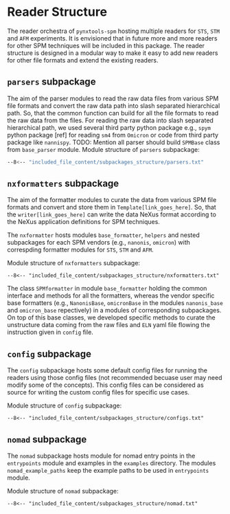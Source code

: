 # Reader Structure
The reader orchestra of `pynxtools-spm` hosting multiple readers for `STS`, `STM` and `AFM` experiments. It is envisioned that in future more and more readers for other SPM techniques will be included in this package. The reader structure is designed in a modular way to make it easy to add new readers for other file formats and extend the existing readers.

## __`parsers` subpackage__
The aim of the parser modules to read the raw data files from various SPM file formats and convert the raw data path into slash separated hierarchical path. So, that the common function can build for all the file formats to read the raw data from the files. For reading the raw data into slash separated hierarchical path, we used several third party python package e.g.,  `spym` python package [ref] for reading `sm4` from `Omicron` or code from third party package like `nannispy`. 
 TODO: Mention all parser should build `SPMBase` class from `base_parser` module.
Module structure of `parsers` subpackage:

```bash
--8<-- "included_file_content/subpackages_structure/parsers.txt"
```


## __`nxformatters` subpackage__
The aim of the formatter modules to curate the data from various SPM file formats and convert and store them in `Template[link_goes_here]`. So, that the `writer[link_goes_here]` can write the data NeXus format according to the NeXus application definitions for SPM techniques.

The `nxformatter` hosts modules `base_formatter`, `helpers` and nested subpackages for each SPM vendors (e.g., `nanonis`, `omicron`) with correspding formatter modules for `STS`, `STM` and `AFM`.

Module structure of `nxformatters` subpackage:

```
--8<-- "included_file_content/subpackages_structure/nxformatters.txt"

```

The class `SPMformatter` in module `base_formatter` holding the common interface and methods for all the formatters, whereas the vendor specific base formatters (e.g., `NanonisBase`, `omicronBase` in the modules `nanonis_base` and `omicron_base` repectively) in a modules of corresponding subpackages. On top of this base classes, we developed specific methods to curate the unstructure data coming from the raw files and `ELN` yaml file flowing the instruction given in `config` file. 

## __`config` subpackage__
The `config` subpackage hosts some default config files for running the readers using those config files (not recommended becuase user may need modify some of the concepts). This config files can be considered as source for writing the custom config files for specific use cases.

Module structure of `config` subpackage:

```
--8<-- "included_file_content/subpackages_structure/configs.txt"

```

## __`nomad` subpackage__
The `nomad` subpackage hosts module for nomad entry points in the `entrypoints` module and examples in the `examples` directory. The modules `nomad_example_paths` keep the example paths to be used in `entrypoints` module.

Module structure of `nomad` subpackage:

```
--8<-- "included_file_content/subpackages_structure/nomad.txt"
```
